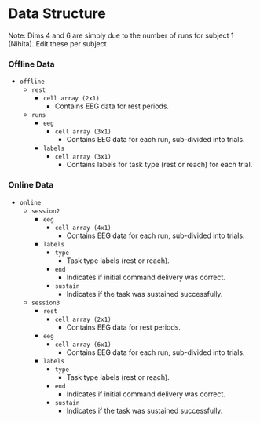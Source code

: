 # Data Structure

Note: Dims 4 and 6 are simply due to the number of runs for subject 1 (Nihita). Edit these per subject

### Offline Data
- `offline`
  - `rest`
    - `cell array (2x1)`
      - Contains EEG data for rest periods.
  - `runs`
    - `eeg`
      - `cell array (3x1)`
        - Contains EEG data for each run, sub-divided into trials.
    - `labels`
      - `cell array (3x1)`
        - Contains labels for task type (rest or reach) for each trial.

### Online Data
- `online`
  - `session2`
    - `eeg`
      - `cell array (4x1)`
        - Contains EEG data for each run, sub-divided into trials.
    - `labels`
      - `type`
        - Task type labels (rest or reach).
      - `end`
        - Indicates if initial command delivery was correct.
      - `sustain`
        - Indicates if the task was sustained successfully.
  - `session3`
    - `rest`
      - `cell array (2x1)`
        - Contains EEG data for rest periods.
    - `eeg`
      - `cell array (6x1)`
        - Contains EEG data for each run, sub-divided into trials.
    - `labels`
      - `type`
        - Task type labels (rest or reach).
      - `end`
        - Indicates if initial command delivery was correct.
      - `sustain`
        - Indicates if the task was sustained successfully.
